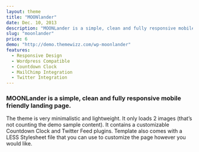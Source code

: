 ```yaml
---
layout: theme
title: "MOONlander"
date: Dec. 10, 2013
description: "MOONLander is a simple, clean and fully responsive mobile friendly landing page. It contains a customizable Countdown Clock and Twitter Feed plugins. WP MOONlander is a simple, clean and fully responsive mobile friendly landing page Wordpress plugin."
slug: "moonlander"
price: 6
demo: "http://demo.themewizz.com/wp-moonlander"
features:
  - Responsive Design
  - Wordpress Compatible
  - Countdown Clock
  - MailChimp Integration
  - Twitter Integration
---
```


<h3 class="lead">MOONLander is a simple, clean and fully responsive mobile friendly landing page.</h3>

The theme is very minimalistic and lightweight. It only loads 2 images (that’s not counting the demo sample content). It contains a customizable Countdown Clock and Twitter Feed plugins. Template also comes with a LESS Stylesheet file that you can use to customize the page however you would like.
